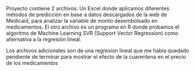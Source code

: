 Proyecto contiene 2 archivos: Un Excel donde aplicamos diferentes métodos de predicción en base a datos descargados de la web de Medicaid, para analizar la variable de monto desembolsado en medicamentos. 
El otro archivo es un programa en R donde probamos el algoritmo de Machine Learning SVR (Support Vector Regression) como alternativa a la regresión lineal.

Los archivos adicionales son de una regresion lineal que me habia quedado pendiente de terminar para mostrar el efecto de la cuarentena en el precio de los medicamentos
